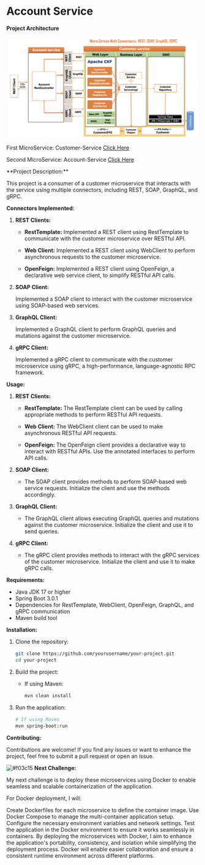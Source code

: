 # Account Service
**Project Architecture**
<p></p>
<img src="src/main/resources/architecture.png">
<p>First MicroService: Customer-Service <a href="https://github.com/HassanELMALLOUKY/demo-MicroService-MultiConnectors-REST-SOAP-GraphQL-GRPC-">Click Here</a></p>
<p>Second MicroService: Account-Service <a href="">Click Here</a></p>
**Project Description:**

This project is a consumer of a customer microservice that interacts with the service using multiple connectors, including REST, SOAP, GraphQL, and gRPC.

**Connectors Implemented:**

1. **REST Clients:**

    - **RestTemplate:** Implemented a REST client using RestTemplate to communicate with the customer microservice over RESTful API.

    - **Web Client:** Implemented a REST client using WebClient to perform asynchronous requests to the customer microservice.

    - **OpenFeign:** Implemented a REST client using OpenFeign, a declarative web service client, to simplify RESTful API calls.

2. **SOAP Client:**

   Implemented a SOAP client to interact with the customer microservice using SOAP-based web services.

3. **GraphQL Client:**

   Implemented a GraphQL client to perform GraphQL queries and mutations against the customer microservice.

4. **gRPC Client:**

   Implemented a gRPC client to communicate with the customer microservice using gRPC, a high-performance, language-agnostic RPC framework.

**Usage:**

1. **REST Clients:**

    - **RestTemplate:** The RestTemplate client can be used by calling appropriate methods to perform RESTful API requests.

    - **Web Client:** The WebClient client can be used to make asynchronous RESTful API requests.

    - **OpenFeign:** The OpenFeign client provides a declarative way to interact with RESTful APIs. Use the annotated interfaces to perform API calls.

2. **SOAP Client:**

    - The SOAP client provides methods to perform SOAP-based web service requests. Initialize the client and use the methods accordingly.

3. **GraphQL Client:**

    - The GraphQL client allows executing GraphQL queries and mutations against the customer microservice. Initialize the client and use it to send queries.

4. **gRPC Client:**

    - The gRPC client provides methods to interact with the gRPC services of the customer microservice. Initialize the client and use it to make gRPC calls.

**Requirements:**

- Java JDK 17 or higher
- Spring Boot 3.0.1
- Dependencies for RestTemplate, WebClient, OpenFeign, GraphQL, and gRPC communication
- Maven build tool

**Installation:**

1. Clone the repository:

   ```bash
   git clone https://github.com/yourusername/your-project.git
   cd your-project
   ```

2. Build the project:

    - If using Maven:

      ```bash
      mvn clean install
      ```

3. Run the application:

   ```bash
   # If using Maven
   mvn spring-boot:run


**Contributing:**

Contributions are welcome! If you find any issues or want to enhance the project, feel free to submit a pull request or open an issue.



![#f03c15](https://placehold.co/15x15/f03c15/f03c15.png) **Next Challenge:**


My next challenge is to deploy these microservices using Docker to enable seamless and scalable containerization of the application.

For Docker deployment, I will:

Create Dockerfiles for each microservice to define the container image.
Use Docker Compose to manage the multi-container application setup.
Configure the necessary environment variables and network settings.
Test the application in the Docker environment to ensure it works seamlessly in containers.
By deploying the microservices with Docker, I aim to enhance the application's portability, consistency, and isolation while simplifying the deployment process. Docker will enable easier collaboration and ensure a consistent runtime environment across different platforms.
